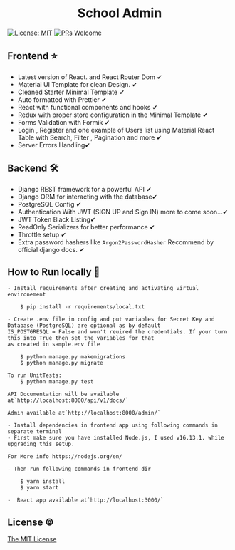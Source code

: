 <h1 align="center">School Admin</h1>

[![License: MIT](https://img.shields.io/badge/License-MIT-blue.svg)](https://opensource.org/licenses/MIT)
[![PRs Welcome](https://img.shields.io/badge/PRs-welcome-brightgreen.svg?style=flat-square)](http://makeapullrequest.com)

## Frontend ⭐

- Latest version of React. and React Router Dom ✔
- Material UI Template for clean Design. ✔
- Cleaned Starter Minimal Template ✔
- Auto formatted with Prettier ✔
- React with functional components and hooks ✔
- Redux with proper store configuration in the Minimal Template ✔
- Forms Validation with Formik ✔
- Login , Register and one example of Users list using Material React Table with Search, Filter , Pagination and more ✔
- Server Errors Handling✔

## Backend 🛠

- Django REST framework for a powerful API ✔
- Django ORM for interacting with the database✔
- PostgreSQL Config ✔
- Authentication With JWT (SIGN UP and Sign IN) more to come soon...✔
- JWT Token Black Listing✔
- ReadOnly Serializers for better performance ✔
- Throttle setup ✔
- Extra password hashers like `Argon2PasswordHasher` Recommend by official django docs. ✔

## How to Run locally 🚀

    - Install requirements after creating and activating virtual environement

        $ pip install -r requirements/local.txt

    - Create .env file in config and put variables for Secret Key and Database (PostgreSQL) are optional as by default
    IS_POSTGRESQL = False and won't reuired the credentials. If your turn this into True then set the variables for that
    as created in sample.env file

        $ python manage.py makemigrations
        $ python manage.py migrate

    To run UnitTests:
        $ python manage.py test

    API Documentation will be available at`http://localhost:8000/api/v1/docs/`

    Admin available at`http://localhost:8000/admin/`

    - Install dependencies in frontend app using following commands in separate terminal
    - First make sure you have installed Node.js, I used v16.13.1. while upgrading this setup.

    For More info https://nodejs.org/en/

    - Then run following commands in frontend dir

        $ yarn install
        $ yarn start

    -  React app available at`http://localhost:3000/`

## License ©

[The MIT License](LICENSE)
